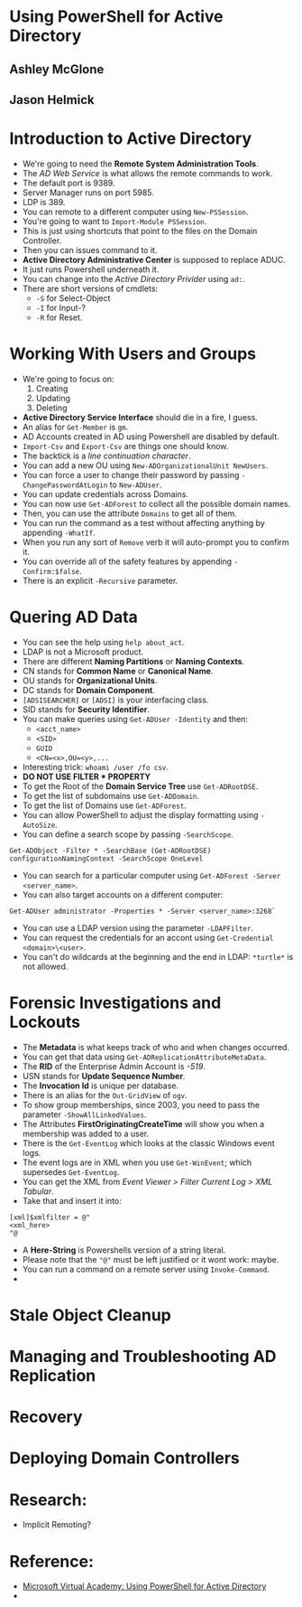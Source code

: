 # Using PowerShell for Active Directory
## Ashley McGlone
## Jason Helmick

# Introduction to Active Directory
- We're going to need the **Remote System Administration Tools**.
- The *AD Web Service* is what allows the remote commands to work.
- The default port is 9389.
- Server Manager runs on port 5985.
- LDP is 389.
- You can remote to a different computer using `New-PSSession`.
- You're going to want to `Import-Module PSSession`.
- This is just using shortcuts that point to the files on the Domain Controller.
- Then you can issues command to it.
- **Active Directory Administrative Center** is supposed to replace ADUC.
- It just runs Powershell underneath it.
- You can change into the *Active Directory Privider* using `ad:`.
- There are short versions of cmdlets:
  * `-S` for Select-Object
  * `-I` for Input-?
  * `-R` for Reset.

# Working With Users and Groups
- We're going to focus on:
  1. Creating
  2. Updating
  3. Deleting
- **Active Directory Service Interface** should die in a fire, I guess.
- An alias for `Get-Member` is `gm`.
- AD Accounts created in AD using Powershell are disabled by default.
- `Import-Csv` and `Export-Csv` are things one should know.
- The backtick is a *line continuation character*.
- You can add a new OU using `New-ADOrganizationalUnit NewUsers`.
- You can force a user to change their password by passing `-ChangePasswordAtLogin` to `New-ADUser`.
- You can update credentials across Domains.
- You can now use `Get-ADForest` to collect all the possible domain names.
- Then, you can use the attribute `Domains` to get all of them.
- You can run the command as a test without affecting anything by appending `-WhatIf`.
- When you run any sort of `Remove` verb it will auto-prompt you to confirm it.
- You can override all of the safety features by appending `-Confirm:$false`.
- There is an explicit `-Recursive` parameter.

# Quering AD Data
- You can see the help using `help about_act`.
- LDAP is not a Microsoft product.
- There are different **Naming Partitions** or **Naming Contexts**.
- CN stands for **Common Name** or **Canonical Name**.
- OU stands for **Organizational Units**.
- DC stands for **Domain Component**.
- `[ADSISEARCHER]` or `[ADSI]` is your interfacing class.
- SID stands for **Security Identifier**.
- You can make queries using `Get-ADUser -Identity` and then:
  * `<acct_name>`
  * `<SID>`
  * `GUID`
  * `<CN=<x>,OU=<y>,...`
- Interesting trick: `whoami /user /fo csv`.
- **DO NOT USE FILTER * PROPERTY**
- To get the Root of the **Domain Service Tree** use `Get-ADRootDSE`.
- To get the list of subdomains use `Get-ADDomain`.
- To get the list of Domains use `Get-ADForest`.
- You can allow PowerShell to adjust the display formatting using `-AutoSize`.
- You can define a search scope by passing `-SearchScope`.
```
Get-ADObject -Filter * -SearchBase (Get-ADRootDSE) configurationNamingContext -SearchScope OneLevel
```
- You can search for a particular computer using `Get-ADForest -Server <server_name>`.
- You can also target accounts on a different computer:
```
Get-ADUser administrator -Properties * -Server <server_name>:3268`
```
- You can use a LDAP version using the parameter `-LDAPFilter`.
- You can request the credentials for an accont using `Get-Credential <domain>\<user>`.
- You can't do wildcards at the beginning and the end in LDAP: `*turtle*` is not allowed.

# Forensic Investigations and Lockouts
- The **Metadata** is what keeps track of who and when changes occurred.
- You can get that data using `Get-ADReplicationAttributeMetaData`.
- The **RID** of the Enterprise Admin Account is *-519*.
- USN stands for **Update Sequence Number**.
- The **Invocation Id** is unique per database.
- There is an alias for the `Out-GridView` of `ogv`.
- To show group memberships, since 2003, you need to pass the parameter `-ShowAllLinkedValues`.
- The Attributes **FirstOriginatingCreateTime** will show you when a membership was added to a user.
- There is the `Get-EventLog` which looks at the classic Windows event logs.
- The event logs are in XML when you use `Get-WinEvent`; which supersedes `Get-EventLog`.
- You can get the XML from *Event Viewer > Filter Current Log > XML Tabular*.
- Take that and insert it into:
```
[xml]$xmlfilter = @"
<xml_here>
"@
```
- A **Here-String** is Powershells version of a string literal.
- Please note that the `"@"` must be left justified or it wont work: maybe.
- You can run a command on a remote server using `Invoke-Command`.
- 

# Stale Object Cleanup

# Managing and Troubleshooting AD Replication

# Recovery

# Deploying Domain Controllers

# Research:
- Implicit Remoting?


# Reference:
- [Microsoft Virtual Academy: Using PowerShell for Active Directory](https://aka.ms/MVAPSAD)
-

